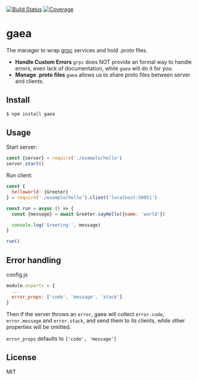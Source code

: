 [![Build Status](https://travis-ci.org/kaelzhang/gaea.svg?branch=master)](https://travis-ci.org/kaelzhang/gaea)
[![Coverage](https://codecov.io/gh/kaelzhang/gaea/branch/master/graph/badge.svg)](https://codecov.io/gh/kaelzhang/gaea)
<!-- optional appveyor tst
[![Windows Build Status](https://ci.appveyor.com/api/projects/status/github/kaelzhang/gaea?branch=master&svg=true)](https://ci.appveyor.com/project/kaelzhang/gaea)
-->
<!-- optional npm version
[![NPM version](https://badge.fury.io/js/gaea.svg)](http://badge.fury.io/js/gaea)
-->
<!-- optional npm downloads
[![npm module downloads per month](http://img.shields.io/npm/dm/gaea.svg)](https://www.npmjs.org/package/gaea)
-->
<!-- optional dependency status
[![Dependency Status](https://david-dm.org/kaelzhang/gaea.svg)](https://david-dm.org/kaelzhang/gaea)
-->

# gaea

The manager to wrap [grpc](https://grpc.io) services and hold .proto files.

- **Handle Custom Errors** `grpc` does NOT provide an formal way to handle errors, even lack of documentation, while `gaea` will do it for you.
- **Manage .proto files** `gaea` allows us to share proto files between server and clients.

## Install

```sh
$ npm install gaea
```

## Usage

Start server:

```js
const {server} = require('./example/hello')
server.start()
```

Run client:

```js
const {
  helloworld: {Greeter}
} = require('./example/hello').client('localhost:50051')

const run = async () => {
  const {message} = await Greeter.sayHello({name: 'world'})

  console.log('Greeting:', message)
}

run()
```

## Error handling

config.js

```js
module.exports = {
  ...
  error_props: ['code', 'message', 'stack']
}
```

Then if the server throws an `error`, gaea will collect `error.code`, `error.message` and `error.stack`, and send them to its clients, while other properties will be omitted.

`error_props` defaults to `['code', 'message']`

## License

MIT
